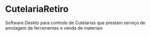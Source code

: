 # CutelariaRetiro
Software Deskto para controle de Cutelarias que prestam serviço de amolagem de ferramentas e venda de materiais
